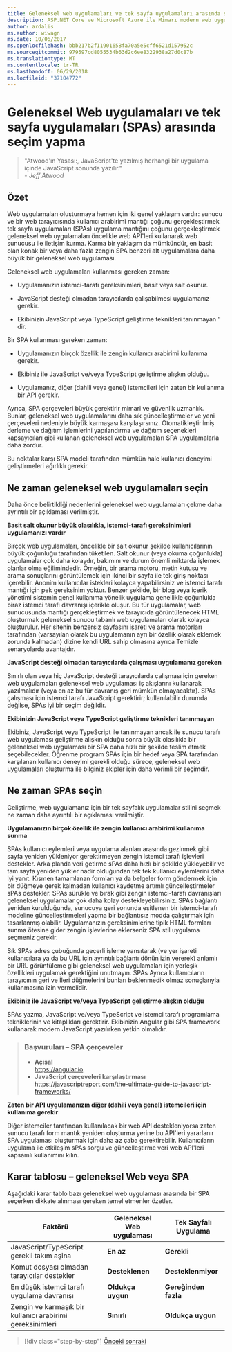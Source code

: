 ```yaml
---
title: Geleneksel web uygulamaları ve tek sayfa uygulamaları arasında seçim yapma
description: ASP.NET Core ve Microsoft Azure ile Mimarı modern web uygulamaları
author: ardalis
ms.author: wiwagn
ms.date: 10/06/2017
ms.openlocfilehash: bbb217b2f11901658fa70a5e5cff6521d157952c
ms.sourcegitcommit: 979597cd8055534b63d2c6ee8322938a27d0c87b
ms.translationtype: MT
ms.contentlocale: tr-TR
ms.lasthandoff: 06/29/2018
ms.locfileid: "37104772"
---
```

# <a name="choose-between-traditional-web-apps-and-single-page-apps-spas"></a>Geleneksel Web uygulamaları ve tek sayfa uygulamaları (SPAs) arasında seçim yapma

> "Atwood'ın Yasası:, JavaScript'te yazılmış herhangi bir uygulama içinde JavaScript sonunda yazılır."  
> _\- Jeff Atwood_

## <a name="summary"></a>Özet

Web uygulamaları oluşturmaya hemen için iki genel yaklaşım vardır: sunucu ve bir web tarayıcısında kullanıcı arabirimi mantığı çoğunu gerçekleştirmek tek sayfa uygulamaları (SPAs) uygulama mantığını çoğunu gerçekleştirmek geleneksel web uygulamaları öncelikle web API'leri kullanarak web sunucusu ile iletişim kurma. Karma bir yaklaşım da mümkündür, en basit olan konak bir veya daha fazla zengin SPA benzeri alt uygulamalara daha büyük bir geleneksel web uygulaması.

Geleneksel web uygulamaları kullanması gereken zaman:

-   Uygulamanızın istemci-tarafı gereksinimleri, basit veya salt okunur.

-   JavaScript desteği olmadan tarayıcılarda çalışabilmesi uygulamanız gerekir.

-   Ekibinizin JavaScript veya TypeScript geliştirme teknikleri tanınmayan ' dir.

Bir SPA kullanması gereken zaman:

-   Uygulamanızın birçok özellik ile zengin kullanıcı arabirimi kullanıma gerekir.

-   Ekibiniz ile JavaScript ve/veya TypeScript geliştirme alışkın olduğu.

-   Uygulamanız, diğer (dahili veya genel) istemcileri için zaten bir kullanıma bir API gerekir.

Ayrıca, SPA çerçeveleri büyük gerektirir mimari ve güvenlik uzmanlık. Bunlar, geleneksel web uygulamalarını daha sık güncelleştirmeler ve yeni çerçeveleri nedeniyle büyük karmaşası karşılaşırsınız. Otomatikleştirilmiş derleme ve dağıtım işlemlerini yapılandırma ve dağıtım seçenekleri kapsayıcıları gibi kullanan geleneksel web uygulamaları SPA uygulamalarla daha zordur.

Bu noktalar karşı SPA modeli tarafından mümkün hale kullanıcı deneyimi geliştirmeleri ağırlıklı gerekir.

## <a name="when-to-choose-traditional-web-apps"></a>Ne zaman geleneksel web uygulamaları seçin

Daha önce belirtildiği nedenlerini geleneksel web uygulamaları çekme daha ayrıntılı bir açıklaması verilmiştir.

**Basit salt okunur büyük olasılıkla, istemci-tarafı gereksinimleri uygulamanızı vardır**

Birçok web uygulamaları, öncelikle bir salt okunur şekilde kullanıcılarının büyük çoğunluğu tarafından tüketilen. Salt okunur (veya okuma çoğunlukla) uygulamalar çok daha kolaydır, bakımını ve durum önemli miktarda işlemek olanlar olma eğilimindedir. Örneğin, bir arama motoru, metin kutusu ve arama sonuçlarını görüntülemek için ikinci bir sayfa ile tek giriş noktası içerebilir. Anonim kullanıcılar istekleri kolayca yapabilirsiniz ve istemci tarafı mantığı için pek gereksinim yoktur. Benzer şekilde, bir blog veya içerik yönetimi sistemin genel kullanıma yönelik uygulama genellikle çoğunlukla biraz istemci tarafı davranışı içerikle oluşur. Bu tür uygulamalar, web sunucusunda mantığı gerçekleştirmek ve tarayıcıda görüntülenecek HTML oluşturmak geleneksel sunucu tabanlı web uygulamaları olarak kolayca oluşturulur. Her sitenin benzersiz sayfasını işareti ve arama motorları tarafından (varsayılan olarak bu uygulamanın ayrı bir özellik olarak eklemek zorunda kalmadan) dizine kendi URL sahip olmasına ayrıca Temizle senaryolarda avantajdır.

**JavaScript desteği olmadan tarayıcılarda çalışması uygulamanız gereken**

Sınırlı olan veya hiç JavaScript desteği tarayıcılarda çalışması için gereken web uygulamaları geleneksel web uygulaması iş akışlarını kullanarak yazılmalıdır (veya en az bu tür davranış geri mümkün olmayacaktır). SPAs çalışması için istemci tarafı JavaScript gerektirir; kullanılabilir durumda değilse, SPAs iyi bir seçim değildir.

**Ekibinizin JavaScript veya TypeScript geliştirme teknikleri tanınmayan**

Ekibiniz, JavaScript veya TypeScript ile tanınmayan ancak ile sunucu tarafı web uygulaması geliştirme alışkın olduğu sonra büyük olasılıkla bir geleneksel web uygulaması bir SPA daha hızlı bir şekilde teslim etmek seçebilecekler. Öğrenme program SPAs için bir hedef veya SPA tarafından karşılanan kullanıcı deneyimi gerekli olduğu sürece, geleneksel web uygulamaları oluşturma ile bilginiz ekipler için daha verimli bir seçimdir.

## <a name="when-to-choose-spas"></a>Ne zaman SPAs seçin

Geliştirme, web uygulamanız için bir tek sayfalık uygulamalar stilini seçmek ne zaman daha ayrıntılı bir açıklaması verilmiştir.

**Uygulamanızın birçok özellik ile zengin kullanıcı arabirimi kullanıma sunma**

SPAs kullanıcı eylemleri veya uygulama alanları arasında gezinmek gibi sayfa yeniden yükleniyor gerektirmeyen zengin istemci tarafı işlevleri destekler. Arka planda veri getirme sPAs daha hızlı bir şekilde yükleyebilir ve tam sayfa yeniden yükler nadir olduğundan tek tek kullanıcı eylemlerini daha iyi yanıt. Kısmen tamamlanan formları ya da belgeler form göndermek için bir düğmeye gerek kalmadan kullanıcı kaydetme artımlı güncelleştirmeler sPAs destekler. SPAs sürükle ve bırak gibi zengin istemci-tarafı davranışları geleneksel uygulamalar çok daha kolay destekleyebilirsiniz. SPAs bağlantı yeniden kurulduğunda, sunucuya geri sonunda eşitlenen bir istemci-tarafı modeline güncelleştirmeleri yapma bir bağlantısız modda çalıştırmak için tasarlanmış olabilir. Uygulamanızın gereksinimlerine tipik HTML formları sunma ötesine gider zengin işlevlerine eklerseniz SPA stil uygulama seçmeniz gerekir.

Sık SPAs adres çubuğunda geçerli işleme yansıtarak (ve yer işareti kullanıcılara ya da bu URL için ayrıntılı bağlantı dönün izin vererek) anlamlı bir URL görüntüleme gibi geleneksel web uygulamaları için yerleşik özellikleri uygulamak gerektiğini unutmayın. SPAs Ayrıca kullanıcıların tarayıcının geri ve İleri düğmelerini bunları beklenmedik olmaz sonuçlarıyla kullanmasına izin vermelidir.

**Ekibiniz ile JavaScript ve/veya TypeScript geliştirme alışkın olduğu**

SPAs yazma, JavaScript ve/veya TypeScript ve istemci tarafı programlama tekniklerinin ve kitaplıkları gerektirir. Ekibinizin Angular gibi SPA framework kullanarak modern JavaScript yazılırken yetkin olmalıdır.

> ### <a name="references--spa-frameworks"></a>Başvuruları – SPA çerçeveler
> - **Açısal**  
> <https://angular.io>
> - **JavaScript çerçeveleri karşılaştırması**  
> <https://javascriptreport.com/the-ultimate-guide-to-javascript-frameworks/>

**Zaten bir API uygulamanızın diğer (dahili veya genel) istemcileri için kullanıma gerekir**

Diğer istemciler tarafından kullanılacak bir web API destekleniyorsa zaten sunucu tarafı form mantık yeniden oluşturma yerine bu API'leri yararlanır SPA uygulaması oluşturmak için daha az çaba gerektirebilir. Kullanıcıların uygulama ile etkileşim sPAs sorgu ve güncelleştirme veri web API'leri kapsamlı kullanımını kılın.

## <a name="decision-table--traditional-web-or-spa"></a>Karar tablosu – geleneksel Web veya SPA

Aşağıdaki karar tablo bazı geleneksel web uygulaması arasında bir SPA seçerken dikkate alınması gereken temel etmenler özetler.

  | **Faktörü** | **Geleneksel Web uygulaması** | **Tek Sayfalı Uygulama** |
  |---|---|---|
  | JavaScript/TypeScript gerekli takım aşina | **En az** | **Gerekli** |
  | Komut dosyası olmadan tarayıcılar destekler | **Desteklenen** | **Desteklenmiyor** |
  | En düşük istemci tarafı uygulama davranışı | **Oldukça uygun** | **Gereğinden fazla** |
  | Zengin ve karmaşık bir kullanıcı arabirimi gereksinimleri | **Sınırlı** | **Oldukça uygun** |

>[!div class="step-by-step"]
[Önceki](modern-web-applications-characteristics.md)
[sonraki](architectural-principles.md)
